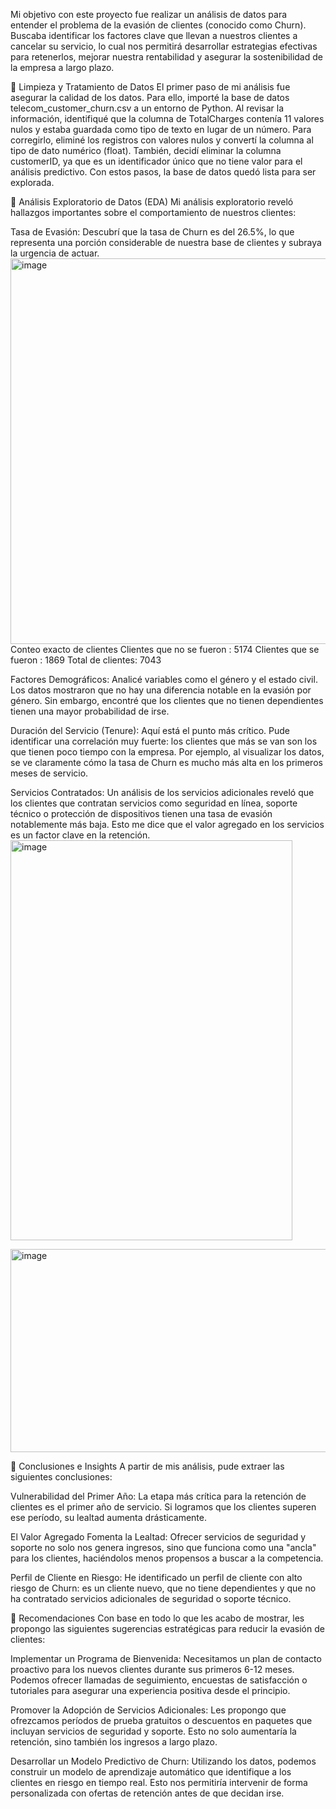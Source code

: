  Mi objetivo con este proyecto fue realizar un análisis de datos para entender el problema de la evasión de clientes (conocido como Churn). Buscaba identificar los factores clave que llevan a nuestros clientes a cancelar su servicio, lo cual nos permitirá desarrollar estrategias efectivas para retenerlos, mejorar nuestra rentabilidad y asegurar la sostenibilidad de la empresa a largo plazo.

🔹 Limpieza y Tratamiento de Datos
El primer paso de mi análisis fue asegurar la calidad de los datos. Para ello, importé la base de datos telecom_customer_churn.csv a un entorno de Python. Al revisar la información, identifiqué que la columna de TotalCharges contenía 11 valores nulos y estaba guardada como tipo de texto en lugar de un número. Para corregirlo, eliminé los registros con valores nulos y convertí la columna al tipo de dato numérico (float). También, decidí eliminar la columna customerID, ya que es un identificador único que no tiene valor para el análisis predictivo. Con estos pasos, la base de datos quedó lista para ser explorada.

🔹 Análisis Exploratorio de Datos (EDA)
Mi análisis exploratorio reveló hallazgos importantes sobre el comportamiento de nuestros clientes:

Tasa de Evasión: Descubrí que la tasa de Churn es del 26.5%, lo que representa una porción considerable de nuestra base de clientes y subraya la urgencia de actuar.
<img width="917" height="617" alt="image" src="https://github.com/user-attachments/assets/094bb42c-2a3e-4b60-814c-6bb5f0ca348e" />
 Conteo exacto de clientes
Clientes que no se fueron : 5174
Clientes que se fueron : 1869
Total de clientes: 7043

Factores Demográficos: Analicé variables como el género y el estado civil. Los datos mostraron que no hay una diferencia notable en la evasión por género. Sin embargo, encontré que los clientes que no tienen dependientes tienen una mayor probabilidad de irse.

Duración del Servicio (Tenure): Aquí está el punto más crítico. Pude identificar una correlación muy fuerte: los clientes que más se van son los que tienen poco tiempo con la empresa. Por ejemplo, al visualizar los datos, se ve claramente cómo la tasa de Churn es mucho más alta en los primeros meses de servicio.

Servicios Contratados: Un análisis de los servicios adicionales reveló que los clientes que contratan servicios como seguridad en línea, soporte técnico o protección de dispositivos tienen una tasa de evasión notablemente más baja. Esto me dice que el valor agregado en los servicios es un factor clave en la retención.
<img width="451" height="640" alt="image" src="https://github.com/user-attachments/assets/f19aaf00-50fb-4ccb-8fc4-c9906a0a0965" />

<img width="1133" height="325" alt="image" src="https://github.com/user-attachments/assets/3fafa5fa-0ce6-4d35-b533-f51c057d413b" />


🔹 Conclusiones e Insights
A partir de mis análisis, pude extraer las siguientes conclusiones:

Vulnerabilidad del Primer Año: La etapa más crítica para la retención de clientes es el primer año de servicio. Si logramos que los clientes superen ese período, su lealtad aumenta drásticamente.

El Valor Agregado Fomenta la Lealtad: Ofrecer servicios de seguridad y soporte no solo nos genera ingresos, sino que funciona como una "ancla" para los clientes, haciéndolos menos propensos a buscar a la competencia.

Perfil de Cliente en Riesgo: He identificado un perfil de cliente con alto riesgo de Churn: es un cliente nuevo, que no tiene dependientes y que no ha contratado servicios adicionales de seguridad o soporte técnico.

🔹 Recomendaciones
Con base en todo lo que les acabo de mostrar, les propongo las siguientes sugerencias estratégicas para reducir la evasión de clientes:

Implementar un Programa de Bienvenida: Necesitamos un plan de contacto proactivo para los nuevos clientes durante sus primeros 6-12 meses. Podemos ofrecer llamadas de seguimiento, encuestas de satisfacción o tutoriales para asegurar una experiencia positiva desde el principio.

Promover la Adopción de Servicios Adicionales: Les propongo que ofrezcamos períodos de prueba gratuitos o descuentos en paquetes que incluyan servicios de seguridad y soporte. Esto no solo aumentaría la retención, sino también los ingresos a largo plazo.

Desarrollar un Modelo Predictivo de Churn: Utilizando los datos, podemos construir un modelo de aprendizaje automático que identifique a los clientes en riesgo en tiempo real. Esto nos permitiría intervenir de forma personalizada con ofertas de retención antes de que decidan irse.
